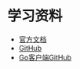 # 学习资料
- [官方文档](https://oss.redis.com/redisjson/)
- [GitHub](https://github.com/RedisJSON/RedisJSON/)
- [Go客户端GitHub](https://github.com/nitishm/go-rejson)


